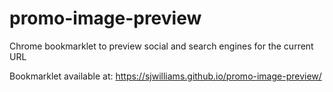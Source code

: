 # promo-image-preview
Chrome bookmarklet to preview social and search engines for the current URL

Bookmarklet available at: https://sjwilliams.github.io/promo-image-preview/
